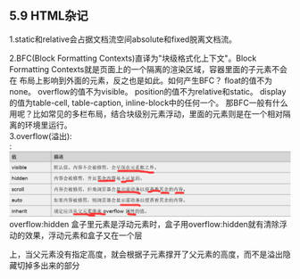## 5.9 HTML杂记
1.static和relative会占据文档流空间absolute和fixed脱离文档流。

2.BFC(Block Formatting Contexts)直译为"块级格式化上下文"。Block Formatting Contexts就是页面上的一个隔离的渲染区域，容器里面的子元素不会在
布局上影响到外面的元素，反之也是如此。如何产生BFC？
float的值不为none。    overflow的值不为visible。       position的值不为relative和static。     display的值为table-cell, table-caption, inline-block中的任何一个。 
 那BFC一般有什么用呢？比如常见的多栏布局，结合块级别元素浮动，里面的元素则是在一个相对隔离的环境里运行。  
3.overflow(溢出):  
:![](1.jpg)  
overflow:hidden   盒子里元素是浮动元素时，盒子用overflow:hidden就有清除浮动的效果，浮动元素和盒子又在一个层

上，当父元素没有指定高度，就会根据子元素撑开了父元素的高度，而不是溢出隐藏切掉多出来的部分
